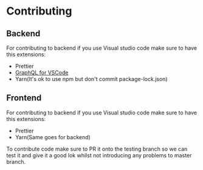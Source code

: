 # Contributing

## Backend

For contributing to backend if you use Visual studio code make sure to have this extensions:

- Prettier
- [GraphQL for VSCode](https://marketplace.visualstudio.com/items?itemName=kumar-harsh.graphql-for-vscode)
- Yarn(It's ok to use npm but don't commit package-lock.json)

## Frontend

For contributing to backend if you use Visual studio code make sure to have this extensions:

- Prettier
- Yarn(Same goes for backend)

To contribute code make sure to PR it onto the testing branch so we can test it and give it a good lok whilst not introducing any problems to master branch.
